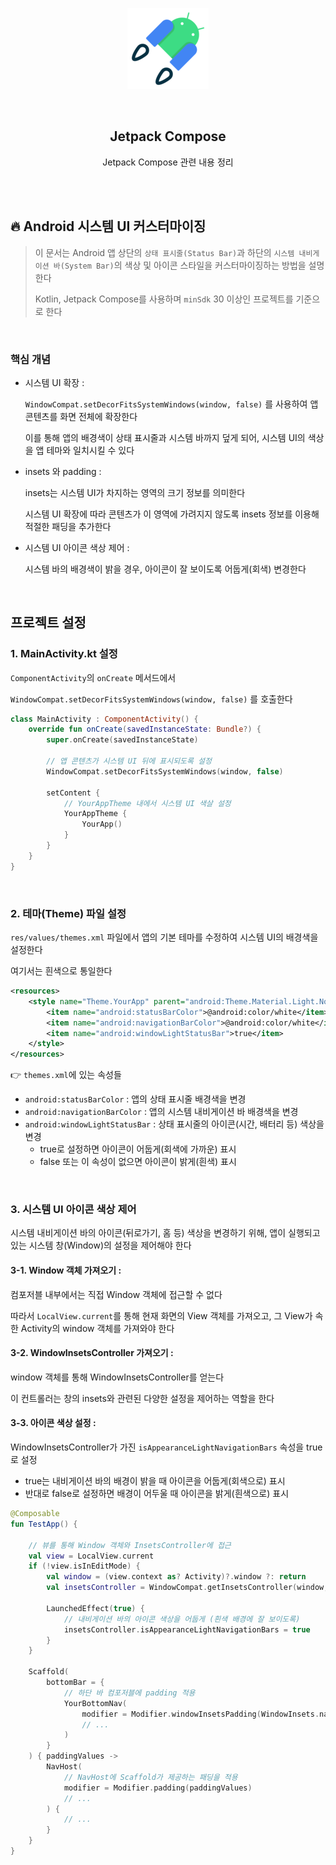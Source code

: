 <div align="center">
  <p>
    <img src="../README.assets/jetpack-hero.png">
  </p>
  <br>
  <h2>Jetpack Compose</h2>
  <p>Jetpack Compose 관련 내용 정리</p>
  <br>
  <br>
</div>




## 🔥 Android 시스템 UI 커스터마이징

> 이 문서는 Android 앱 상단의 `상태 표시줄(Status Bar)`과 하단의 `시스템 내비게이션 바(System Bar)`의
> 색상 및 아이콘 스타일을 커스터마이징하는 방법을 설명한다
>
> Kotlin, Jetpack Compose를 사용하며 `minSdk` 30 이상인 프로젝트를 기준으로 한다

<br>

### 핵심 개념

- 시스템 UI 확장 : 

  `WindowCompat.setDecorFitsSystemWindows(window, false)` 를 사용하여 앱 콘텐츠를 화면 전체에 확장한다

  이를 통해 앱의 배경색이 상태 표시줄과 시스템 바까지 덮게 되어, 시스템 UI의 색상을 앱 테마와 일치시킬 수 있다

- insets 와 padding :

  insets는 시스템 UI가 차지하는 영역의 크기 정보를 의미한다

  시스템 UI 확장에 따라 콘텐츠가 이 영역에 가려지지 않도록 insets 정보를 이용해 적절한 패딩을 추가한다

- 시스템 UI 아이콘 색상 제어 :

  시스템 바의 배경색이 밝을 경우, 아이콘이 잘 보이도록 어둡게(회색) 변경한다

<br>

## 프로젝트 설정

### 1. MainActivity.kt 설정

`ComponentActivity`의 `onCreate` 메서드에서

`WindowCompat.setDecorFitsSystemWindows(window, false)` 를 호출한다

```kotlin
class MainActivity : ComponentActivity() {
    override fun onCreate(savedInstanceState: Bundle?) {
        super.onCreate(savedInstanceState)

        // 앱 콘텐츠가 시스템 UI 뒤에 표시되도록 설정
        WindowCompat.setDecorFitsSystemWindows(window, false)

        setContent {
            // YourAppTheme 내에서 시스템 UI 색살 설정
            YourAppTheme {
                YourApp()
            }
        }
    }
}
```

<br>

### 2. 테마(Theme) 파일 설정

`res/values/themes.xml` 파일에서 앱의 기본 테마를 수정하여 시스템 UI의 배경색을 설정한다

여기서는 흰색으로 통일한다

```xml
<resources>
    <style name="Theme.YourApp" parent="android:Theme.Material.Light.NoActionBar">
        <item name="android:statusBarColor">@android:color/white</item>
        <item name="android:navigationBarColor">@android:color/white</item>
        <item name="android:windowLightStatusBar">true</item>
    </style>
</resources>
```

👉 `themes.xml`에 있는 속성들

- `android:statusBarColor` : 앱의 상태 표시줄 배경색을 변경
- `android:navigationBarColor` : 앱의 시스템 내비게이션 바 배경색을 변경
- `android:windowLightStatusBar` : 상태 표시줄의 아이콘(시간, 배터리 등) 색상을 변경
  - true로 설정하면 아이콘이 어둡게(회색에 가까운) 표시
  - false 또는 이 속성이 없으면 아이콘이 밝게(흰색) 표시

<br>

### 3. 시스템 UI 아이콘 색상 제어

시스템 내비게이션 바의 아이콘(뒤로가기, 홈 등) 색상을 변경하기 위해, 앱이 실행되고 있는 시스템 창(Window)의 설정을 제어해야 한다

#### 3-1. Window 객체 가져오기 :

컴포저블 내부에서는 직접 Window 객체에 접근할 수 없다

따라서 `LocalView.current`를 통해 현재 화면의 View 객체를 가져오고, 그 View가 속한 Activity의 window 객체를 가져와야 한다

#### 3-2. WindowInsetsController 가져오기 :

window 객체를 통해 WindowInsetsController를 얻는다

이 컨트롤러는 창의 insets와 관련된 다양한 설정을 제어하는 역할을 한다

#### 3-3. 아이콘 색상 설정 :

WindowInsetsController가 가진 `isAppearanceLightNavigationBars` 속성을 true로 설정

- true는 내비게이션 바의 배경이 밝을 때 아이콘을 어둡게(회색으로) 표시
- 반대로 false로 설정하면 배경이 어두울 때 아이콘을 밝게(흰색으로) 표시

```kotlin
@Composable
fun TestApp() {
  
    // 뷰를 통해 Window 객체와 InsetsController에 접근
    val view = LocalView.current
    if (!view.isInEditMode) {
        val window = (view.context as? Activity)?.window ?: return
        val insetsController = WindowCompat.getInsetsController(window, view)

        LaunchedEffect(true) {
            // 내비게이션 바의 아이콘 색상을 어둡게 (흰색 배경에 잘 보이도록)
            insetsController.isAppearanceLightNavigationBars = true
        }
    }

    Scaffold(
        bottomBar = {
            // 하단 바 컴포저블에 padding 적용
            YourBottomNav(
                modifier = Modifier.windowInsetsPadding(WindowInsets.navigationBars)
                // ...
            )
        }
    ) { paddingValues ->
        NavHost(
            // NavHost에 Scaffold가 제공하는 패딩을 적용
            modifier = Modifier.padding(paddingValues)
            // ...
        ) {
            // ...
        }
    }
}
```
